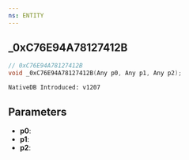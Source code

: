 ```yaml
---
ns: ENTITY
---
```

## _0xC76E94A78127412B

```c
// 0xC76E94A78127412B
void _0xC76E94A78127412B(Any p0, Any p1, Any p2);
```

```
NativeDB Introduced: v1207
```

## Parameters
* **p0**:
* **p1**:
* **p2**:
